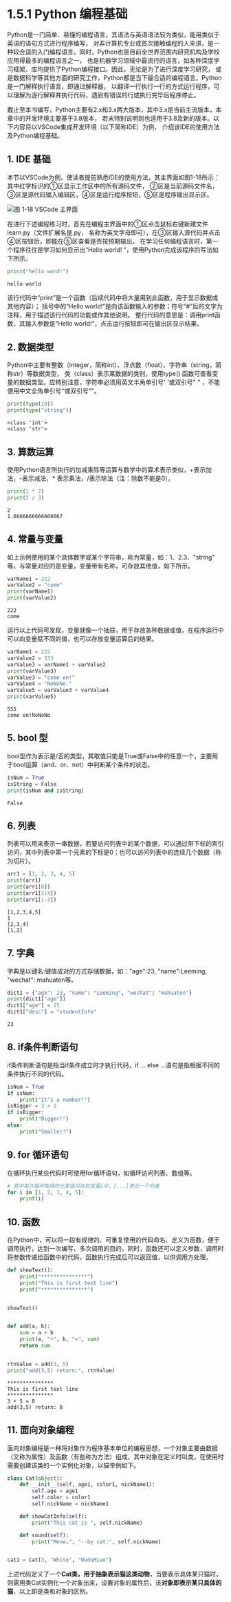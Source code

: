 1.5.1 Python 编程基础
====================================

Python是一门简单、易懂的编程语言，其语法与英语语法较为类似，能用类似于英语的语句方式进行程序编写，
对非计算机专业或首次接触编程的人来讲，是一种较合适的入门编程语言。同时，Python也是目前全世界范围内研究机构及学校应用得最多的编程语言之一，
也是机器学习领域中最流行的语言，如各种深度学习框架、库均提供了Python编程接口。因此，无论是为了进行深度学习研究，
或是数据科学等其他方面的研究工作，Python都是当下最合适的编程语言。Python是一门解释执行语言，即通过解释器，
以翻译一行执行一行的方式运行程序，可以理解为逐行解释并执行代码，遇到有错误的行或执行完毕后程序停止。

截止至本书编写，Python主要有2.x和3.x两大版本，其中3.x是当前主流版本，本章中的开发环境主要基于3.8版本，
若未特别说明则也适用于3.8及新的版本。以下内容将以VSCode集成开发环境（以下简称IDE）为例，
介绍该IDE的使用方法及Python编程基础。

## 1. IDE 基础

本节以VSCode为例，使读者提前熟悉IDE的使用方法，其主界面如图1-18所示：其中红字标识的①区显示工作区中的所有源码文件，
②区是当前源码文件名，③区是源代码输入编辑区，④区是运行程序按钮，⑤区是程序输出显示区。

![图 1-18 VSCode 主界面](/_static/1/1.5/1-18.png)

在进行下述编程练习时，首先在编程主界面中的①区点击鼠标右键新建文件learn.py（文件扩展名是.py，
名称为英文字母即可），在③区输入源代码并点击④区按钮后，即能在⑤区查看是否按预期输出。
在学习任何编程语言时，第一个程序往往是学习如何显示出“Hello world!
”，使用Python完成该程序的写法如下所示。

```python
print("hello word!")
```

```
hello world
```

该行代码中“print”是一个函数（后续代码中将大量用到此函数，用于显示数据或其他内容）；
括号中的“Hello world!”是向该函数输入的参数；符号“#”后的文字为注释，用于描述该行代码的功能或作其他说明。
整行代码的意思是：调用print函数，其输入参数是“Hello world!”，点击运行按钮即可在输出区显示结果。

## 2. 数据类型

Python中主要有整数（integer，简称int）、浮点数（float）、字符串（string，简称str）等数据类型，
类（class）表示某数据的类别，使用type()
函数可查看变量的数据类型。应特别注意，字符串必须用英文半角单引号' '或双引号" "
，不能使用中文全角单引号‘’或双引号“”。

```python
print(type(10))
print(type("string"))
```

```
<class 'int'>
<class 'str'>
```

## 3. 算数运算

使用Python语言所执行的加减乘除等运算与数学中的算术表示类似，+表示加法，-表示减法，*
表示乘法，/表示除法（注：除数不能是0）。

```python
print(1 * 2)
print(5 / 3)
```

```
2
1.6666666666666667
```

## 4. 常量与变量

如上示例使用的某个具体数字或某个字符串，称为常量，如：1、2.3、"string"
等。与常量对应的是变量，变量带有名称，可存放其他值，如下所示。

```python
varName1 = 222
varValue2 = "come"
print(varName1)
print(varValue2)
```

```
222
come
```

运行以上代码可发现，变量就像一个抽屉，用于存放各种数据或值，在程序运行中可以向变量赋不同的值，也可以存放变量运算后的结果。

```python
varName1 = 222
varValue2 = 333
varValue3 = varName1 + varValue2
print(varValue3)
varValue3 = "come on!"
varValue4 = "NoNoNo."
varValue5 = varValue3 + varValue4
print(varValue5)
```

```
555
come on!NoNoNo
```

## 5. bool 型

bool型作为表示是/否的类型，其取值只能是True或False中的任意一个，主要用于bool运算（and、or、not）中判断某个条件的状态。

```python
isNum = True
isString = False
print(isNum and isString)
```

```
False
```

## 6. 列表

列表可以用来表示一串数据，若要访问列表中的某个数据，可以通过带下标的索引访问，其中列表中第一个元素的下标是0；也可以访问列表中的连续几个数据（称为切片）。

```python
arr1 = [1, 2, 3, 4, 5]
print(arr1)
print(arr1[0])
print(arr1[1:4])
print(arr1[:-3])
```

```
[1,2,3,4,5]
1
[2,3,4]
[1,2]
```

## 7. 字典

字典是以键名:键值成对的方式存储数据，如："age":23, "name":Leeming, "wechat":
mahuaten等。

```python
dict1 = {"age": 23, "name": "Leeming", "wechat": "mahuaten"}
print(dict1["age"])
dict1["age"] = 25
dict1["desc"] = "studentInfo"
```

```
23
```

## 8. if条件判断语句

if条件判断语句是指当if条件成立时才执行代码，if … else …语句是指根据不同的条件执行不同的代码。

```python
isNum = True
if isNum:
    print("It’s a number!")
isBigger = 3 > 2
if isBigger:
    print("Bigger!")
else:
    print("Smaller!")
```

## 9. for 循环语句

在循环执行某些代码时可使用for循环语句，如循环访问列表、数组等。

```python
# 其中每次循环取得的元素值将存到变量i中，[...]表示一个列表
for i in [1, 2, 3, 4, 5]:
    print(i)
```

## 10. 函数

在Python中，可以将一段有规律的、可重复使用的代码命名、定义为函数，便于调用执行，达到一次编写、多次调用的目的。同时，函数还可以定义参数，调用时将参数传递给函数中的代码，函数执行完成后可以返回值，以供调用方处理。

```python
def showText():
    print("***************")
    print("This is first text line")
    print("***************")


showText()


def add(a, b):
    sum = a + b
    print(a, "+", b, "=", sum)
    return sum


rtnValue = add(3, 5)
print("add(3,5) return:", rtnValue)
```
```
***************
This is first text line
***************
3 + 5 = 8
add(3,5) return: 8
```

## 11. 面向对象编程

面向对象编程是一种将对象作为程序基本单位的编程思想，一个对象主要由数据（又称为属性）及函数（有些称为方法）组成，其中对象在定义时叫类，在使用时需要创建该类的一个实例化对象，以猫举例如下。

```python
class Cat(object):
    def __init__(self, age1, color1, nickName1):
        self.age = age1
        self.color = color1
        self.nickName = nickName1

    def showCatInfo(self):
        print("This cat is ", self.nickName)

    def sound(self):
        print("Meow…", "--by cat:", self.nickName)


cat1 = Cat(3, "White", "DuduMiao")
```

上述代码定义了一个**Cat类，用于抽象表示猫这类动物**，当要表示具体某只猫时，则需用类Cat实例化一个对象出来，设置对象的属性后，该**对象即表示某只具体的猫**，以上即是类和对象的区别。
